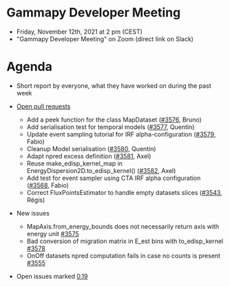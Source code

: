 # Gammapy Developer Meeting

* Friday, November 12th, 2021 at 2 pm (CEST)
* "Gammapy Developer Meeting" on Zoom (direct link on Slack)
# Agenda

* Short report by everyone, what they have worked on during the past week
* [Open pull requests](https://github.com/gammapy/gammapy/pulls)
  * Add a peek function for the class MapDataset  ([#3576](https://github.com/gammapy/gammapy/pull/3576), Bruno)
  * Add serialisation test for temporal models  ([#3577](https://github.com/gammapy/gammapy/pull/3577), Quentin)
  * Update event sampling tutorial for IRF alpha-configuration  ([#3579](https://github.com/gammapy/gammapy/pull/3579), Fabio)
  * Cleanup Model serialisation ([#3580](https://github.com/gammapy/gammapy/pull/3580), Quentin)
  * Adapt npred excess definition ([#3581](https://github.com/gammapy/gammapy/pull/3581), Axel)
  * Reuse make_edisp_kernel_map in EnergyDispersion2D.to_edisp_kernel() ([#3582](https://github.com/gammapy/gammapy/pull/3582), Axel)
  * Add test for event sampler using CTA IRF alpha configuration ([#3568](https://github.com/gammapy/gammapy/pull/3568), Fabio)
  * Correct FluxPointsEstimator to handle empty datasets slices ([#3543](https://github.com/gammapy/gammapy/pull/3543), Régis)
 
* New issues
  * MapAxis.from_energy_bounds does not necessarily return axis with energy unit  [#3575](https://github.com/gammapy/gammapy/issues/3575)
  * Bad conversion of migration matrix in E_est bins with to_edisp_kernel  [#3578](https://github.com/gammapy/gammapy/issues/3578)
  * OnOff datasets npred computation fails in case no counts is present [#3555](https://github.com/gammapy/gammapy/issues/3555)

* Open issues marked [0.19](https://github.com/gammapy/gammapy/issues?q=is%3Aopen+is%3Aissue+milestone%3Av0.19)


 


